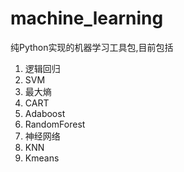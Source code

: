 # machine_learning
纯Python实现的机器学习工具包,目前包括

1. 逻辑回归
2. SVM
2. 最大熵
3. CART
4. Adaboost
5. RandomForest
6. 神经网络
7. KNN
8. Kmeans

